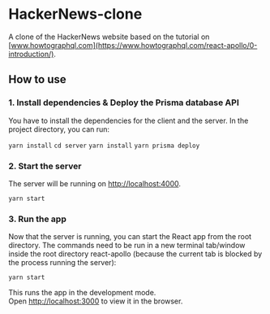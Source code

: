 # HackerNews-clone
A clone of the HackerNews website based on the tutorial on [www.howtographql.com](https://www.howtographql.com/react-apollo/0-introduction/).

## How to use

### 1. Install dependencies & Deploy the Prisma database API

You have to install the dependencies for the client and the server. In the project directory, you can run:

`yarn install`
`cd server`
`yarn install`
`yarn prisma deploy`

### 2. Start the server

The server will be running on [http://localhost:4000](http://localhost:4000).

`yarn start`

### 3. Run the app

Now that the server is running, you can start the React app from the root directory. The commands need to be run in a new terminal tab/window inside the root directory react-apollo (because the current tab is blocked by the process running the server):

`yarn start`


This runs the app in the development mode.<br>
Open [http://localhost:3000](http://localhost:3000) to view it in the browser.<br>

